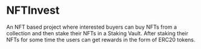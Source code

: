 # NFTInvest
An NFT based project where interested buyers can buy NFTs from a collection and then stake their NFTs in a Staking Vault. After staking their NFTs for some time the users can get rewards in the form of ERC20 tokens.
